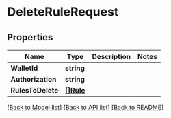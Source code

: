 # DeleteRuleRequest

## Properties
Name | Type | Description | Notes
------------ | ------------- | ------------- | -------------
**WalletId** | **string** |  | 
**Authorization** | **string** |  | 
**RulesToDelete** | [**[]Rule**](Rule.md) |  | 

[[Back to Model list]](../README.md#documentation-for-models) [[Back to API list]](../README.md#documentation-for-api-endpoints) [[Back to README]](../README.md)


